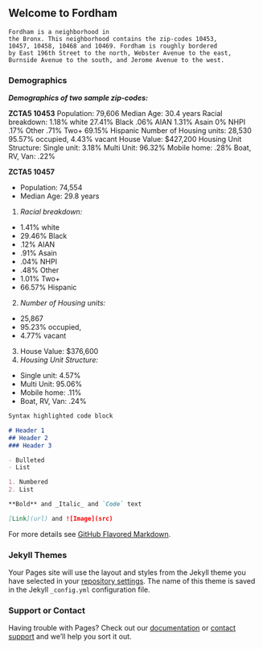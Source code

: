 ## Welcome to Fordham 

```
Fordham is a neighborhood in
the Bronx. This neighborhood contains the zip-codes 10453,
10457, 10458, 10468 and 10469. Fordham is roughly bordered
by East 196th Street to the north, Webster Avenue to the east,
Burnside Avenue to the south, and Jerome Avenue to the west.
```

### Demographics

_**Demographics of two sample zip-codes:**_

**ZCTA5 10453**
Population: 79,606
Median Age: 30.4 years
Racial breakdown:
1.18% white
27.41% Black
.06% AIAN
1.31% Asain
0% NHPI
.17% Other
.71% Two+
69.15% Hispanic
Number of Housing units:
28,530
95.57% occupied,
4.43% vacant
House Value: $427,200
Housing Unit Structure:
Single unit: 3.18%
Multi Unit: 96.32%
Mobile home: .28%
Boat, RV, Van: .22%

**ZCTA5 10457**

- Population: 74,554
- Median Age: 29.8 years

1. _Racial breakdown:_
- 1.41% white
- 29.46% Black
- .12% AIAN
- .91% Asain
- .04% NHPI
- .48% Other
- 1.01% Two+
- 66.57% Hispanic

2. _Number of Housing units:_
- 25,867
- 95.23% occupied,
- 4.77% vacant

3. House Value: $376,600
4. _Housing Unit Structure:_
- Single unit: 4.57%
- Multi Unit: 95.06%
- Mobile home: .11%
- Boat, RV, Van: .24%

```markdown
Syntax highlighted code block

# Header 1
## Header 2
### Header 3

- Bulleted
- List

1. Numbered
2. List

**Bold** and _Italic_ and `Code` text

[Link](url) and ![Image](src)
```

For more details see [GitHub Flavored Markdown](https://guides.github.com/features/mastering-markdown/).

### Jekyll Themes

Your Pages site will use the layout and styles from the Jekyll theme you have selected in your [repository settings](https://github.com/jessicalrsparacio/fordhamproj/settings). The name of this theme is saved in the Jekyll `_config.yml` configuration file.

### Support or Contact

Having trouble with Pages? Check out our [documentation](https://docs.github.com/categories/github-pages-basics/) or [contact support](https://github.com/contact) and we’ll help you sort it out.
